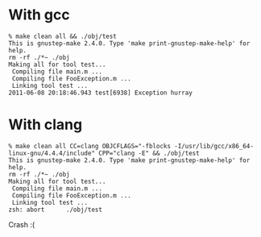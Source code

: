 

# With gcc

    % make clean all && ./obj/test
    This is gnustep-make 2.4.0. Type 'make print-gnustep-make-help' for help.
    rm -rf ./*~ ./obj
    Making all for tool test...
     Compiling file main.m ...
     Compiling file FooException.m ...
     Linking tool test ...
    2011-06-08 20:18:46.943 test[6938] Exception hurray


# With clang

    % make clean all CC=clang OBJCFLAGS="-fblocks -I/usr/lib/gcc/x86_64-linux-gnu/4.4.4/include" CPP="clang -E" && ./obj/test
    This is gnustep-make 2.4.0. Type 'make print-gnustep-make-help' for help.
    rm -rf ./*~ ./obj
    Making all for tool test...
     Compiling file main.m ...
     Compiling file FooException.m ...
     Linking tool test ...
    zsh: abort      ./obj/test


Crash :(
